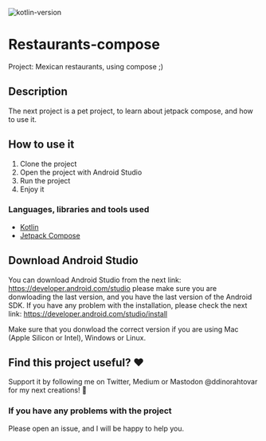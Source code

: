 ![kotlin-version](https://img.shields.io/badge/kotlin-1.8.0-orange)

# Restaurants-compose
Project: Mexican restaurants, using compose ;)

## Description
The next project is a pet project, to learn about jetpack compose, and how to use it.

## How to use it
1. Clone the project
2. Open the project with Android Studio
3. Run the project
4. Enjoy it

### Languages, libraries and tools used
* [Kotlin](https://kotlinlang.org/)
* [Jetpack Compose](https://developer.android.com/jetpack/compose)

## Download Android Studio
You can download Android Studio from the next link: https://developer.android.com/studio please make sure you are donwloading the last version, and you have the last version of the Android SDK.
If you have any problem with the installation, please check the next link: https://developer.android.com/studio/install

Make sure that you donwload the correct version if you are using Mac (Apple Silicon or Intel), Windows or Linux.

## Find this project useful? ❤️
Support it by following me on Twitter, Medium or Mastodon @ddinorahtovar for my next creations! 🤩

### If you have any problems with the project
Please open an issue, and I will be happy to help you.
